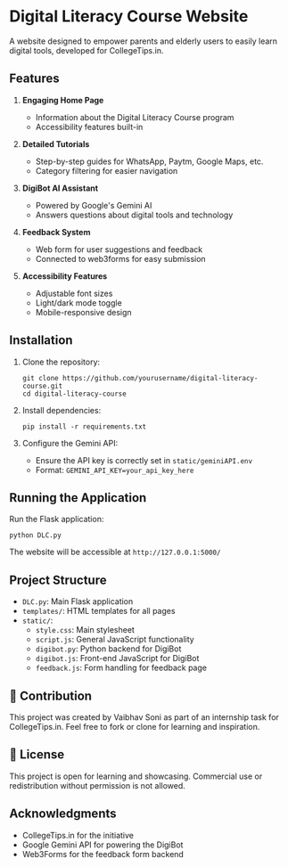 # Digital Literacy Course Website

A website designed to empower parents and elderly users to easily learn digital tools, developed for CollegeTips.in.

## Features

1. **Engaging Home Page**
   - Information about the Digital Literacy Course program
   - Accessibility features built-in

2. **Detailed Tutorials**
   - Step-by-step guides for WhatsApp, Paytm, Google Maps, etc.
   - Category filtering for easier navigation

3. **DigiBot AI Assistant**
   - Powered by Google's Gemini AI
   - Answers questions about digital tools and technology

4. **Feedback System**
   - Web form for user suggestions and feedback
   - Connected to web3forms for easy submission

5. **Accessibility Features**
   - Adjustable font sizes
   - Light/dark mode toggle
   - Mobile-responsive design

## Installation

1. Clone the repository:
   ```
   git clone https://github.com/yourusername/digital-literacy-course.git
   cd digital-literacy-course
   ```

2. Install dependencies:
   ```
   pip install -r requirements.txt
   ```

3. Configure the Gemini API:
   - Ensure the API key is correctly set in `static/geminiAPI.env`
   - Format: `GEMINI_API_KEY=your_api_key_here`

## Running the Application

Run the Flask application:
```
python DLC.py
```

The website will be accessible at `http://127.0.0.1:5000/`

## Project Structure

- `DLC.py`: Main Flask application
- `templates/`: HTML templates for all pages
- `static/`: 
  - `style.css`: Main stylesheet
  - `script.js`: General JavaScript functionality
  - `digibot.py`: Python backend for DigiBot
  - `digibot.js`: Front-end JavaScript for DigiBot
  - `feedback.js`: Form handling for feedback page

## 🤝 Contribution

This project was created by Vaibhav Soni as part of an internship task for CollegeTips.in.
Feel free to fork or clone for learning and inspiration.

## 📄 License

This project is open for learning and showcasing. Commercial use or redistribution without permission is not allowed.

## Acknowledgments

- CollegeTips.in for the initiative
- Google Gemini API for powering the DigiBot
- Web3Forms for the feedback form backend
